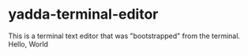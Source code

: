 # yadda-terminal-editor
This is a terminal text editor that was "bootstrapped" from the terminal.
Hello, World
